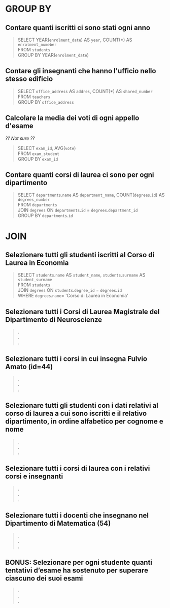 # GROUP BY

## Contare quanti iscritti ci sono stati ogni anno

> SELECT YEAR(`enrolment_date`) AS `year`, COUNT(\*) AS `enrolment_numeber`  
> FROM `students`  
> GROUP BY YEAR(`enrolment_date`)

## Contare gli insegnanti che hanno l'ufficio nello stesso edificio

> SELECT `office_address` AS `addres`, COUNT(\*) AS `shared_number`  
> FROM `teachers`  
> GROUP BY `office_address`

## Calcolare la media dei voti di ogni appello d'esame

_?? Not sure ??_

> SELECT `exam_id`, AVG(`vote`)  
> FROM `exam_student`  
> GROUP BY `exam_id`

## Contare quanti corsi di laurea ci sono per ogni dipartimento

> SELECT `departments`.`name` AS `department_name`, COUNT(`degrees`.`id`) AS `degrees_number`  
> FROM `departments`  
> JOIN `degrees` ON `departments`.`id` = `degrees`.`department_id`  
> GROUP BY `departments`.`id`

# JOIN

## Selezionare tutti gli studenti iscritti al Corso di Laurea in Economia

> SELECT `students`.`name` AS `student_name`, `students`.`surname` AS `student_surname`  
> FROM `students`  
> JOIN `degrees` ON `students`.`degree_id` = `degrees`.`id`  
> WHERE `degrees`.`name`= 'Corso di Laurea in Economia'

## Selezionare tutti i Corsi di Laurea Magistrale del Dipartimento di Neuroscienze

> .  
> .  
> .

## Selezionare tutti i corsi in cui insegna Fulvio Amato (id=44)

> .  
> .  
> .

## Selezionare tutti gli studenti con i dati relativi al corso di laurea a cui sono iscritti e il relativo dipartimento, in ordine alfabetico per cognome e nome

> .  
> .  
> .

## Selezionare tutti i corsi di laurea con i relativi corsi e insegnanti

> .  
> .  
> .

## Selezionare tutti i docenti che insegnano nel Dipartimento di Matematica (54)

> .  
> .  
> .

## BONUS: Selezionare per ogni studente quanti tentativi d’esame ha sostenuto per superare ciascuno dei suoi esami

> .  
> .  
> .
